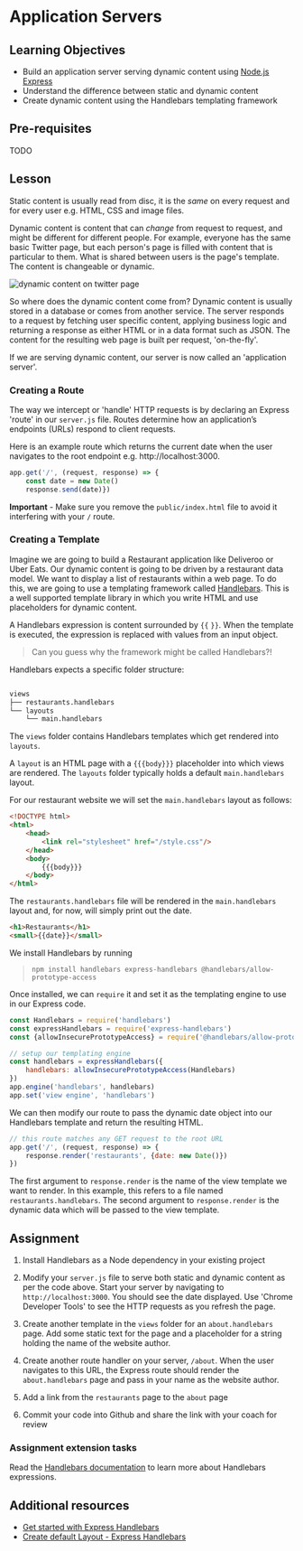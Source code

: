 # Application Servers

## Learning Objectives
* Build an application server serving dynamic content using [Node.js Express](https://expressjs.com/)  
* Understand the difference between static and dynamic content
* Create dynamic content using the Handlebars templating framework

## Pre-requisites
TODO

## Lesson
Static content is usually read from disc, it is the <em>same</em> on every request and for every user e.g. HTML, CSS and image files. 

Dynamic content is content that can <em>change</em> from request to request, and might be different for different people. For example, everyone has the same basic Twitter page, but each person's page is filled with content that is particular to them. What is shared between users is the page's template. The content is changeable or dynamic.

![dynamic content on twitter page](https://user-images.githubusercontent.com/1316724/113910233-7fea8600-97d0-11eb-96fb-226c84b4ceef.jpg)

So where does the dynamic content come from? Dynamic content is usually stored in a database or comes from another service. The server responds to a request by fetching user specific content, applying business logic and returning a response as either HTML or in a data format such as JSON. The content for the resulting web page is built per request, 'on-the-fly'.

If we are serving dynamic content, our server is now called an 'application server'.

### Creating a Route
The way we intercept or 'handle' HTTP requests is by declaring an Express 'route' in our `server.js` file. Routes determine how an application’s endpoints (URLs) respond to client requests.

Here is an example route which returns the current date when the user navigates to the root endpoint e.g. http://localhost:3000.

```javascript
app.get('/', (request, response) => {
    const date = new Date()
    response.send(date)})
```

**Important** - Make sure you remove the `public/index.html` file to avoid it interfering with your `/` route.

### Creating a Template
Imagine we are going to build a Restaurant application like Deliveroo or Uber Eats. Our dynamic content is going to be driven by a restaurant data model. We want to display a list of restaurants within a web page. To do this, we are going to use a templating framework called [Handlebars](https://handlebarsjs.com/). This is a well supported template library in which you write HTML and use placeholders for dynamic content. 

A Handlebars expression is content surrounded by `{{` `}}`. When the template is executed, the expression is replaced with values from an input object. 

> Can you guess why the framework might be called Handlebars?!

Handlebars expects a specific folder structure:
```sh

views
├── restaurants.handlebars
└── layouts
    └── main.handlebars

```
The `views` folder contains Handlebars templates which get rendered into `layouts`. 

A `layout` is an HTML page with a `{{{body}}}` placeholder into which views are rendered. The `layouts` folder typically holds a default `main.handlebars` layout. 

For our restaurant website we will set the `main.handlebars` layout as follows: 
```html
<!DOCTYPE html>
<html>
    <head>
        <link rel="stylesheet" href="/style.css"/>
    </head>
    <body>
        {{{body}}}
    </body>
</html>
```
The `restaurants.handlebars` file will be rendered in the `main.handlebars` layout and, for now, will simply print out the date. 
```html
<h1>Restaurants</h1>
<small>{{date}}</small>
```

We install Handlebars by running 
> `npm install handlebars express-handlebars @handlebars/allow-prototype-access`

Once installed, we can `require` it and set it as the templating engine to use in our Express code. 

```javascript
const Handlebars = require('handlebars')
const expressHandlebars = require('express-handlebars')
const {allowInsecurePrototypeAccess} = require('@handlebars/allow-prototype-access')

// setup our templating engine
const handlebars = expressHandlebars({
    handlebars: allowInsecurePrototypeAccess(Handlebars)
})
app.engine('handlebars', handlebars)
app.set('view engine', 'handlebars')
```

We can then modify our route to pass the dynamic date object into our Handlebars template and return the resulting HTML.

```js
// this route matches any GET request to the root URL
app.get('/', (request, response) => {
    response.render('restaurants', {date: new Date()})
})
```
The first argument to `response.render` is the name of the view template we want to render. In this example, this refers to a file named `restaurants.handlebars`.
The second argument to `response.render` is the dynamic data which will be passed to the view template.

## Assignment
  1. Install Handlebars as a Node dependency in your existing project

  1. Modify your `server.js` file to serve both static and dynamic content as per the code above. Start your server by navigating to `http://localhost:3000`. You should see the date displayed. Use 'Chrome Developer Tools' to see the HTTP requests as you refresh the page. 

  1. Create another template in the `views` folder for an `about.handlebars` page. Add some static text for the page and a placeholder for a string holding the name of the website author.

  1. Create another route handler on your server, `/about`. When the user navigates to this URL, the Express route should render the `about.handlebars` page and pass in your name as the website author.

  1. Add a link from the `restaurants` page to the `about` page

  1. Commit your code into Github and share the link with your coach for review

  ### Assignment extension tasks
  Read the [Handlebars documentation](https://handlebarsjs.com/guide/#what-is-handlebars) to learn more about Handlebars expressions.

  ## Additional resources
   * [Get started with Express Handlebars](https://www.youtube.com/watch?v=erfN7fH7A6s) 
   * [Create default Layout - Express Handlebars](https://www.youtube.com/watch?v=Yh5qW_L5YNQ)



